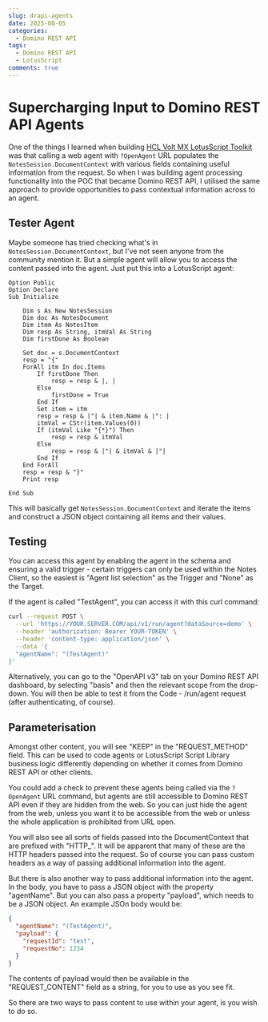 ```yaml
---
slug: drapi-agents
date: 2025-08-05
categories: 
  - Domino REST API
tags:
  - Domino REST API
  - LotusScript
comments: true
---
```

# Supercharging Input to Domino REST API Agents

One of the things I learned when building [HCL Volt MX LotusScript Toolkit](https://github.com/HCL-TECH-SOFTWARE/volt-mx-ls-toolkit) was that calling a web agent with `?OpenAgent` URL populates the `NotesSession.DocumentContext` with various fields containing useful information from the request. So when I was building agent processing functionality into the POC that became Domino REST API, I utilised the same approach to provide opportunities to pass contextual information across to an agent.

<!-- more -->

## Tester Agent

Maybe someone has tried checking what's in `NotesSession.DocumentContext`, but I've not seen anyone from the community mention it. But a simple agent will allow you to access the content passed into the agent. Just put this into a LotusScript agent:

```vbscript
Option Public
Option Declare
Sub Initialize
		
	Dim s As New NotesSession
	Dim doc As NotesDocument
	Dim item As NotesItem
	Dim resp As String, itmVal As String
	Dim firstDone As Boolean
	
	Set doc = s.DocumentContext
	resp = "{"
	ForAll itm In doc.Items
		If firstDone Then
			resp = resp & |, |
		Else
			firstDone = True
		End If
		Set item = itm
		resp = resp & |"| & item.Name & |": | 
		itmVal = CStr(item.Values(0))
		If (itmVal Like "{*}") Then
			resp = resp & itmVal
		Else
			resp = resp & |"| & itmVal & |"|
		End If
	End ForAll
	resp = resp & "}"
	Print resp
	
End Sub
```

This will basically get `NotesSession.DocumentContext` and iterate the items and construct a JSON object containing all items and their values.

## Testing

You can access this agent by enabling the agent in the schema and ensuring a valid trigger - certain triggers can only be used within the Notes Client, so the easiest is "Agent list selection" as the Trigger and "None" as the Target.

If the agent is called "TestAgent", you can access it with this curl command:

```bash
curl --request POST \
  --url 'https://YOUR.SERVER.COM/api/v1/run/agent?dataSource=demo' \
  --header 'authorization: Bearer YOUR-TOKEN' \
  --header 'content-type: application/json' \
  --data '{
  "agentName": "(TestAgent)"
}'
```

Alternatively, you can go to the "OpenAPI v3" tab on your Domino REST API dashboard, by selecting "basis" and then the relevant scope from the drop-down. You will then be able to test it from the Code - /run/agent request (after authenticating, of course).

## Parameterisation

Amongst other content, you will see "KEEP" in the "REQUEST_METHOD" field. This can be used to code agents or LotusScript Script Library business logic differently depending on whether it comes from Domino REST API or other clients.

You could add a check to prevent these agents being called via the `?OpenAgent` URL command, but agents are still accessible to Domino REST API even if they are hidden from the web. So you can just hide the agent from the web, unless you want it to be accessible from the web or unless the whole application is prohibited from URL open.

You will also see all sorts of fields passed into the DocumentContext that are prefixed with "HTTP_". It will be apparent that many of these are the HTTP headers passed into the request. So of course you can pass custom headers as a way of passing additional information into the agent.

But there is also another way to pass additional information into the agent. In the body, you have to pass a JSON object with the property "agentName". But you can also pass a property "payload", which needs to be a JSON object. An example JSOn body would be:

```json
{
  "agentName": "(TestAgent)",
  "payload": {
    "requestId": "test",
    "requestNo": 1234
  }
}
```

The contents of payload would then be available in the "REQUEST_CONTENT" field as a string, for you to use as you see fit.

So there are two ways to pass content to use within your agent, is you wish to do so.